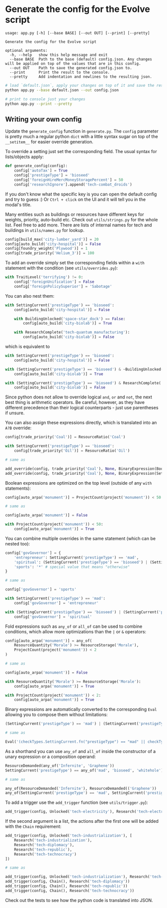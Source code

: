 # Generate the config for the Evolve script

```
usage: app.py [-h] [--base BASE] [--out OUT] [--print] [--pretty]

Generate the config for the Evolve script

optional arguments:
  -h, --help   show this help message and exit
  --base BASE  Path to the base (default) config.json. Any changes will be applied on top of the values that are in this config.
  --out OUT    Path to save the generated config.json to.
  --print      Print the result to the console.
  --pretty     Add indentation and newlines to the resulting json.
```


```bash
# load `default.json`, apply your changes on top of it and save the result as `config.json`
python app.py --base default.json --out config.json

# print to console just your changes
python app.py --print --pretty
```

## Writing your own config

Update the `generate_config` function in `generate.py`. The `config` parameter is pretty much a regular python `dict` with a little syntax sugar on top of the `__setitem__` for easier override generation.

To override a setting just set the corresponding field. The usual syntax for lists/objects apply:

```python
def generate_config(config):
    config['autoTax'] = True
    config['prestigeType'] = 'bioseed'
    config['foreignHireMercMoneyStoragePercent'] = 50
    config['researchIgnore'].append('tech-combat_droids')
```

If you don't know what the specific key is you can open the default config and try to guess :)
Or `Ctrl + click` on the UI and it will tell you in the modal's title.

Many entities such as buildings or resources have different keys for weights, priority, auto-build etc.
Check out `utils/strings.py` for the whole list. Feel free to add more.
There are lists of internal names for tech and buildings in `utils/names.py` for lookup.

```python
config[build_max('city-lumber_yard')] = 20
config[auto_build('city-hospital')] = False
config[foundry_weight('Plywood')] = 1
config[trade_priority('Helium_3')] = 100
```

To add an override simply set the corresponding fields within a `with` statement with the condition (see `utils/overrides.py`):

```python
with TraitLevel('terrifying') != 0:
    config['foreignUnification'] = False
    config['foreignPolicySuperior'] = 'Sabotage'
```

You can also nest them:

```python
with SettingCurrent('prestigeType') == 'bioseed':
    config[auto_build('city-hospital')] = False

    with BuildingUnlocked('space-star_dock') == False:
        config[auto_build('city-biolab')] = True

    with ResearchComplete('tech-quantum_manufacturing'):
        config[auto_build('city-biolab')] = False
```

which is equivalent to

```python
with SettingCurrent('prestigeType') == 'bioseed':
    config[auto_build('city-hospital')] = False

with (SettingCurrent('prestigeType') == 'bioseed') & ~BuildingUnlocked('space-star_dock'):
    config[auto_build('city-biolab')] = True

with (SettingCurrent('prestigeType') == 'bioseed') & ResearchComplete('tech-quantum_manufacturing'):
    config[auto_build('city-biolab')] = False
```

Since python does not allow to override logical `and`, `or` and `not`, the next best thing is arithmetic operators. Be careful, however, as they have different precedence than their logical counterparts - just use parentheses if unsure.


You can also assign these expressions directly, which is translated into an `A?B` override:

```python
config[trade_priority('Coal')] = ResourceRatio('Coal')

with SettingCurrent('prestigeType') == 'bioseed':
    config[trade_priority('Oil')] = ResourceRatio('Oil')

# same as

add_override(config, trade_priority('Coal'), None, BinaryExpression(Boolean(True), 'A?B', ResourceRatio('Coal')))
add_override(config, trade_priority('Coal'), None, BinaryExpression(SettingCurrent('prestigeType') == 'bioseed', 'A?B', ResourceRatio('Oil')))
```

Boolean expressions are optimized on the top level (outside of any `with` statements):

```python
config[auto_arpa('monument')] = ProjectCount(project('monument')) < 50

# same as

config[auto_arpa('monument')] = False

with ProjectCount(project('monument')) < 50:
    config[auto_arpa('monument')] = True
```

You can combine multiple overrides in the same statement (which can be nested too):

```python
config['govGovernor'] = {
    'entrepreneur': SettingCurrent('prestigeType') == 'mad',
    'spiritual': (SettingCurrent('prestigeType') == 'bioseed') | (SettingCurrent('prestigeType') == 'whitehole'),
    'sports': '*' # special value that means "otherwise"
}

# same as

config['govGovernor'] = 'sports'

with SettingCurrent('prestigeType') == 'mad':
    config['govGovernor'] = 'entrepreneur'

with (SettingCurrent('prestigeType') == 'bioseed') | (SettingCurrent('prestigeType') == 'whitehole'):
    config['govGovernor'] = 'spiritual'
```

Fold expressions such as `any_of` or `all_of` can be used to combine conditions, which allow more optimizations than the `|` or `&` operators:

```python
config[auto_arpa('monument')] = any_of(
    ResourceQuantity('Morale') >= ResourceStorage('Morale'),
    ProjectCount(project('monument')) < 2
)

# same as

config[auto_arpa('monument')] = False

with ResourceQuantity('Morale') >= ResourceStorage('Morale'):
    config[auto_arpa('monument')] = True

with ProjectCount(project('monument')) < 2:
    config[auto_arpa('monument')] = True
```

Binary expressions are automatically converted to the corresponding `Eval` allowing you to compose them without limitations:

```python
(SettingCurrent('prestigeType') == 'mad') | (SettingCurrent('prestigeType') == 'bioseed') | (SettingCurrent('prestigeType') == 'whitehole')

# same as

Eval('(checkTypes.SettingCurrent.fn("prestigeType") == "mad" || checkTypes.SettingCurrent.fn("prestigeType") == "bioseed") || checkTypes.SettingCurrent.fn("prestigeType") == "whitehole"')
```

As a shorthand you can use `any_of` and `all_of` inside the constructor of a unary expression or a composition operand:

```python
ResourceDemanded(any_of('Infernite', 'Graphene'))
SettingCurrent('prestigeType') == any_of('mad', 'bioseed', 'whitehole')

# same as

any_of(ResourceDemanded('Infernite'), ResourceDemanded(('Graphene'))
any_of(SettingCurrent('prestigeType') == 'mad', SettingCurrent('prestigeType') == 'bioseed', SettingCurrent('prestigeType') == 'whitehole')
```

To add a trigger use the `add_trigger` function (see `utils/trigger.py`):

```python
add_trigger(config, Unlocked('tech-electricity'), Research('tech-electricity'))
```

If the second argument is a list, the actions after the first one will be added with the `Chain` requirement:

```python
add_trigger(config, Unlocked('tech-industrialization'), [
    Research('tech-industrialization'),
    Research('tech-diplomacy'),
    Research('tech-republic'),
    Research('tech-technocracy')
])

# same as

add_trigger(config, Unlocked('tech-industrialization'), Research('tech-industrialization'))
add_trigger(config, Chain(), Research('tech-diplomacy'))
add_trigger(config, Chain(), Research('tech-republic'))
add_trigger(config, Chain(), Research('tech-technocracy'))
```

Check out the tests to see how the python code is translated into JSON.
